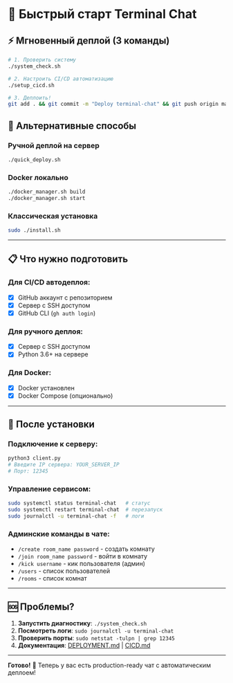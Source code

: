 # 🚀 Быстрый старт Terminal Chat

## ⚡ Мгновенный деплой (3 команды)

```bash
# 1. Проверить систему
./system_check.sh

# 2. Настроить CI/CD автоматизацию  
./setup_cicd.sh

# 3. Деплоить!
git add . && git commit -m "Deploy terminal-chat" && git push origin main
```

## 🎯 Альтернативные способы

### Ручной деплой на сервер
```bash
./quick_deploy.sh
```

### Docker локально
```bash
./docker_manager.sh build
./docker_manager.sh start
```

### Классическая установка
```bash
sudo ./install.sh
```

---

## 📋 Что нужно подготовить

### Для CI/CD автодеплоя:
- [x] GitHub аккаунт с репозиторием
- [x] Сервер с SSH доступом  
- [x] GitHub CLI (`gh auth login`)

### Для ручного деплоя:
- [x] Сервер с SSH доступом
- [x] Python 3.6+ на сервере

### Для Docker:
- [x] Docker установлен
- [x] Docker Compose (опционально)

---

## 🔧 После установки

### Подключение к серверу:
```bash
python3 client.py
# Введите IP сервера: YOUR_SERVER_IP
# Порт: 12345
```

### Управление сервисом:
```bash
sudo systemctl status terminal-chat   # статус
sudo systemctl restart terminal-chat  # перезапуск  
sudo journalctl -u terminal-chat -f   # логи
```

### Админские команды в чате:
- `/create room_name password` - создать комнату
- `/join room_name password` - войти в комнату
- `/kick username` - кик пользователя (админ)
- `/users` - список пользователей
- `/rooms` - список комнат

---

## 🆘 Проблемы?

1. **Запустить диагностику**: `./system_check.sh`
2. **Посмотреть логи**: `sudo journalctl -u terminal-chat`
3. **Проверить порты**: `sudo netstat -tulpn | grep 12345`
4. **Документация**: [DEPLOYMENT.md](DEPLOYMENT.md) | [CICD.md](CICD.md)

---

**Готово!** 🎉 Теперь у вас есть production-ready чат с автоматическим деплоем!